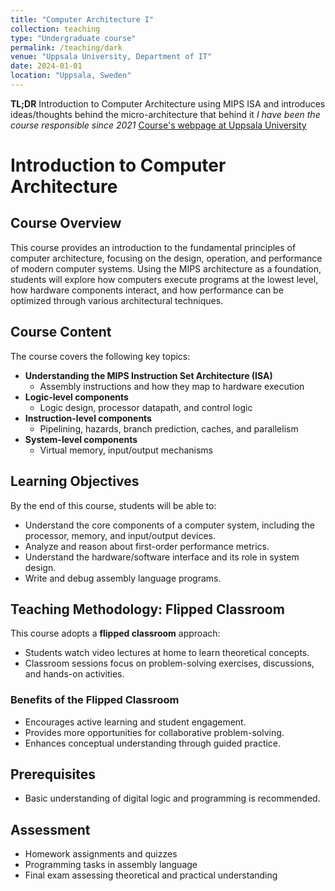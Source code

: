```yaml
---
title: "Computer Architecture I"
collection: teaching
type: "Undergraduate course"
permalink: /teaching/dark
venue: "Uppsala University, Department of IT"
date: 2024-01-01
location: "Uppsala, Sweden"
---
```


**TL;DR** Introduction to Computer Architecture using MIPS ISA and introduces ideas/thoughts behind the micro-architecture that behind it
*I have been the course responsible since 2021*
[Course's webpage at Uppsala University](https://www.uu.se/utbildning/kurs?query=1DT038)

# Introduction to Computer Architecture  

## Course Overview  
This course provides an introduction to the fundamental principles of computer architecture, focusing on the design, operation, and performance of modern computer systems. Using the MIPS architecture as a foundation, students will explore how computers execute programs at the lowest level, how hardware components interact, and how performance can be optimized through various architectural techniques.

## Course Content  
The course covers the following key topics:  

- **Understanding the MIPS Instruction Set Architecture (ISA)**  
  - Assembly instructions and how they map to hardware execution  
- **Logic-level components**  
  - Logic design, processor datapath, and control logic  
- **Instruction-level components**  
  - Pipelining, hazards, branch prediction, caches, and parallelism  
- **System-level components**  
  - Virtual memory, input/output mechanisms  

## Learning Objectives  
By the end of this course, students will be able to:  

- Understand the core components of a computer system, including the processor, memory, and input/output devices.  
- Analyze and reason about first-order performance metrics.  
- Understand the hardware/software interface and its role in system design.  
- Write and debug assembly language programs.  

## Teaching Methodology: Flipped Classroom  
This course adopts a **flipped classroom** approach:  

- Students watch video lectures at home to learn theoretical concepts.  
- Classroom sessions focus on problem-solving exercises, discussions, and hands-on activities.  

### Benefits of the Flipped Classroom  
- Encourages active learning and student engagement.  
- Provides more opportunities for collaborative problem-solving.  
- Enhances conceptual understanding through guided practice.  

## Prerequisites  
- Basic understanding of digital logic and programming is recommended.  

## Assessment  
- Homework assignments and quizzes  
- Programming tasks in assembly language  
- Final exam assessing theoretical and practical understanding  
